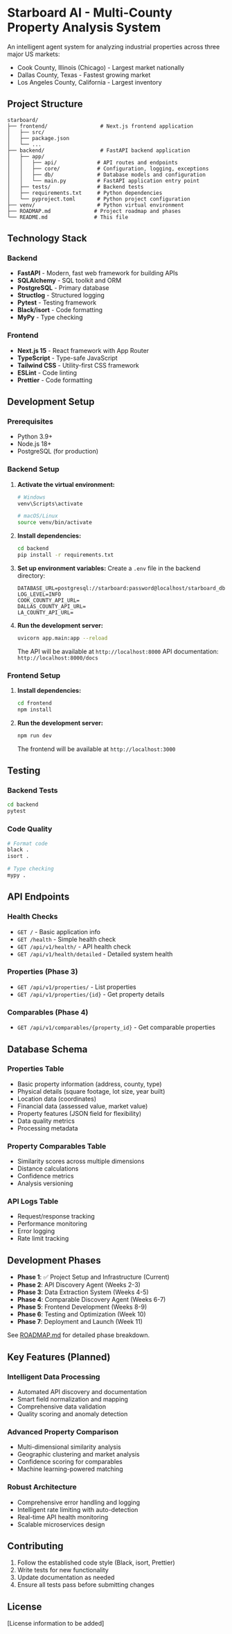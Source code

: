 # Starboard AI - Multi-County Property Analysis System

An intelligent agent system for analyzing industrial properties across three major US markets:
- Cook County, Illinois (Chicago) - Largest market nationally
- Dallas County, Texas - Fastest growing market
- Los Angeles County, California - Largest inventory

## Project Structure

```
starboard/
├── frontend/                 # Next.js frontend application
│   ├── src/
│   ├── package.json
│   └── ...
├── backend/                  # FastAPI backend application
│   ├── app/
│   │   ├── api/             # API routes and endpoints
│   │   ├── core/            # Configuration, logging, exceptions
│   │   ├── db/              # Database models and configuration
│   │   └── main.py          # FastAPI application entry point
│   ├── tests/               # Backend tests
│   ├── requirements.txt     # Python dependencies
│   └── pyproject.toml       # Python project configuration
├── venv/                    # Python virtual environment
├── ROADMAP.md              # Project roadmap and phases
└── README.md               # This file
```

## Technology Stack

### Backend
- **FastAPI** - Modern, fast web framework for building APIs
- **SQLAlchemy** - SQL toolkit and ORM
- **PostgreSQL** - Primary database
- **Structlog** - Structured logging
- **Pytest** - Testing framework
- **Black/isort** - Code formatting
- **MyPy** - Type checking

### Frontend
- **Next.js 15** - React framework with App Router
- **TypeScript** - Type-safe JavaScript
- **Tailwind CSS** - Utility-first CSS framework
- **ESLint** - Code linting
- **Prettier** - Code formatting

## Development Setup

### Prerequisites
- Python 3.9+
- Node.js 18+
- PostgreSQL (for production)

### Backend Setup

1. **Activate the virtual environment:**
   ```bash
   # Windows
   venv\Scripts\activate
   
   # macOS/Linux
   source venv/bin/activate
   ```

2. **Install dependencies:**
   ```bash
   cd backend
   pip install -r requirements.txt
   ```

3. **Set up environment variables:**
   Create a `.env` file in the backend directory:
   ```env
   DATABASE_URL=postgresql://starboard:password@localhost/starboard_db
   LOG_LEVEL=INFO
   COOK_COUNTY_API_URL=
   DALLAS_COUNTY_API_URL=
   LA_COUNTY_API_URL=
   ```

4. **Run the development server:**
   ```bash
   uvicorn app.main:app --reload
   ```

   The API will be available at `http://localhost:8000`
   API documentation: `http://localhost:8000/docs`

### Frontend Setup

1. **Install dependencies:**
   ```bash
   cd frontend
   npm install
   ```

2. **Run the development server:**
   ```bash
   npm run dev
   ```

   The frontend will be available at `http://localhost:3000`

## Testing

### Backend Tests
```bash
cd backend
pytest
```

### Code Quality
```bash
# Format code
black .
isort .

# Type checking
mypy .
```

## API Endpoints

### Health Checks
- `GET /` - Basic application info
- `GET /health` - Simple health check
- `GET /api/v1/health/` - API health check
- `GET /api/v1/health/detailed` - Detailed system health

### Properties (Phase 3)
- `GET /api/v1/properties/` - List properties
- `GET /api/v1/properties/{id}` - Get property details

### Comparables (Phase 4)
- `GET /api/v1/comparables/{property_id}` - Get comparable properties

## Database Schema

### Properties Table
- Basic property information (address, county, type)
- Physical details (square footage, lot size, year built)
- Location data (coordinates)
- Financial data (assessed value, market value)
- Property features (JSON field for flexibility)
- Data quality metrics
- Processing metadata

### Property Comparables Table
- Similarity scores across multiple dimensions
- Distance calculations
- Confidence metrics
- Analysis versioning

### API Logs Table
- Request/response tracking
- Performance monitoring
- Error logging
- Rate limit tracking

## Development Phases

- **Phase 1**: ✅ Project Setup and Infrastructure (Current)
- **Phase 2**: API Discovery Agent (Weeks 2-3)
- **Phase 3**: Data Extraction System (Weeks 4-5)
- **Phase 4**: Comparable Discovery Agent (Weeks 6-7)
- **Phase 5**: Frontend Development (Weeks 8-9)
- **Phase 6**: Testing and Optimization (Week 10)
- **Phase 7**: Deployment and Launch (Week 11)

See [ROADMAP.md](ROADMAP.md) for detailed phase breakdown.

## Key Features (Planned)

### Intelligent Data Processing
- Automated API discovery and documentation
- Smart field normalization and mapping
- Comprehensive data validation
- Quality scoring and anomaly detection

### Advanced Property Comparison
- Multi-dimensional similarity analysis
- Geographic clustering and market analysis
- Confidence scoring for comparables
- Machine learning-powered matching

### Robust Architecture
- Comprehensive error handling and logging
- Intelligent rate limiting with auto-detection
- Real-time API health monitoring
- Scalable microservices design

## Contributing

1. Follow the established code style (Black, isort, Prettier)
2. Write tests for new functionality
3. Update documentation as needed
4. Ensure all tests pass before submitting changes

## License

[License information to be added] 